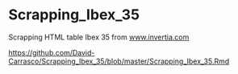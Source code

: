 # Scrapping_Ibex_35
Scrapping HTML table Ibex 35 from www.invertia.com

https://github.com/David-Carrasco/Scrapping_Ibex_35/blob/master/Scrapping_Ibex_35.Rmd
